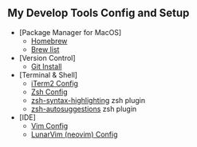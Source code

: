 ## My Develop Tools Config and Setup

* [Package Manager for MacOS]
  * [Homebrew](https://brew.sh/)
  * [Brew list]()
* [Version Control]
  * [Git Install](https://git-scm.com/download/mac)
* [Terminal & Shell]
  * [iTerm2 Config](https://github.com/rong118/dev_setup/blob/master/iterm2_setup/iterm2_setup.md)
  * [Zsh Config](https://github.com/rong118/dev_setup/blob/master/iterm2_setup/zsh_setup.md)
  * [zsh-syntax-highlighting](https://github.com/zsh-users/zsh-syntax-highlighting)	zsh plugin
  * [zsh-autosuggestions](https://github.com/zsh-users/zsh-autosuggestions)	zsh plugin
* [IDE]
  * [Vim Config](https://github.com/rong118/dev_setup/blob/master/vim_setup/vim_setup.md)
  * [LunarVim (neovim) Config](https://github.com/rong118/dev_setup/blob/master/lvim_setup/lvim_setup.md)
